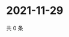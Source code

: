 # 2021-11-29

共 0 条

<!-- BEGIN WEIBO -->
<!-- 最后更新时间 Mon Nov 29 2021 15:14:27 GMT+0800 (China Standard Time) -->

<!-- END WEIBO -->
